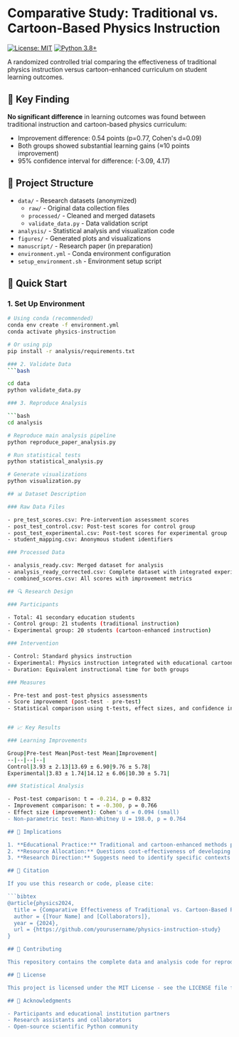 # Comparative Study: Traditional vs. Cartoon-Based Physics Instruction

[![License: MIT](https://img.shields.io/badge/License-MIT-yellow.svg)](https://opensource.org/licenses/MIT)
[![Python 3.8+](https://img.shields.io/badge/python-3.8+-blue.svg)](https://www.python.org/downloads/)

A randomized controlled trial comparing the effectiveness of traditional physics instruction versus cartoon-enhanced curriculum on student learning outcomes.

## 🔬 Key Finding

**No significant difference** in learning outcomes was found between traditional instruction and cartoon-based physics curriculum:
- Improvement difference: 0.54 points (p=0.77, Cohen's d=0.09)
- Both groups showed substantial learning gains (≈10 points improvement)
- 95% confidence interval for difference: (-3.09, 4.17)

## 📁 Project Structure

- `data/` - Research datasets (anonymized)
  - `raw/` - Original data collection files
  - `processed/` - Cleaned and merged datasets  
  - `validate_data.py` - Data validation script
- `analysis/` - Statistical analysis and visualization code
- `figures/` - Generated plots and visualizations  
- `manuscript/` - Research paper (in preparation)
- `environment.yml` - Conda environment configuration
- `setup_environment.sh` - Environment setup script

## 🚀 Quick Start

### 1. Set Up Environment
```bash
# Using conda (recommended)
conda env create -f environment.yml
conda activate physics-instruction

# Or using pip
pip install -r analysis/requirements.txt

### 2. Validate Data
```bash

cd data
python validate_data.py

### 3. Reproduce Analysis

```bash
cd analysis

# Reproduce main analysis pipeline
python reproduce_paper_analysis.py

# Run statistical tests
python statistical_analysis.py

# Generate visualizations
python visualization.py

## 📊 Dataset Description

### Raw Data Files

- pre_test_scores.csv: Pre-intervention assessment scores
- post_test_control.csv: Post-test scores for control group
- post_test_experimental.csv: Post-test scores for experimental group
- student_mapping.csv: Anonymous student identifiers

### Processed Data

- analysis_ready.csv: Merged dataset for analysis
- analysis_ready_corrected.csv: Complete dataset with integrated experimental scores
- combined_scores.csv: All scores with improvement metrics

## 🔍 Research Design

### Participants

- Total: 41 secondary education students
- Control group: 21 students (traditional instruction)
- Experimental group: 20 students (cartoon-enhanced instruction)

### Intervention

- Control: Standard physics instruction
- Experimental: Physics instruction integrated with educational cartoons
- Duration: Equivalent instructional time for both groups

### Measures

- Pre-test and post-test physics assessments
- Score improvement (post-test - pre-test)
- Statistical comparison using t-tests, effect sizes, and confidence intervals


## 📈 Key Results

### Learning Improvements

Group|Pre-test Mean|Post-test Mean|Improvement|
--|--|--|--|
Control|3.93 ± 2.13|13.69 ± 6.90|9.76 ± 5.78|
Experimental|3.83 ± 1.74|14.12 ± 6.06|10.30 ± 5.71|

### Statistical Analysis

- Post-test comparison: t = -0.214, p = 0.832
- Improvement comparison: t = -0.300, p = 0.766
- Effect size (improvement): Cohen's d = 0.094 (small)
- Non-parametric test: Mann-Whitney U = 198.0, p = 0.764

## 🎯 Implications

1. **Educational Practice:** Traditional and cartoon-enhanced methods produce equivalent learning outcomes
2. **Resource Allocation:** Questions cost-effectiveness of developing multimedia enhancements for basic physics concepts
3. **Research Direction:** Suggests need to identify specific contexts where multimedia enhancements provide added value

## 📝 Citation

If you use this research or code, please cite:

```bibtex
@article{physics2024,
  title = {Comparative Effectiveness of Traditional vs. Cartoon-Based Physics Instruction: A Randomized Controlled Trial},
  author = {[Your Name] and [Collaborators]},
  year = {2024},
  url = {https://github.com/yourusername/physics-instruction-study}
}

## 🤝 Contributing

This repository contains the complete data and analysis code for reproducibility. For questions or collaborations, please open an issue or contact the corresponding author.

## 📄 License

This project is licensed under the MIT License - see the LICENSE file for details.

## 🙏 Acknowledgments

- Participants and educational institution partners
- Research assistants and collaborators
- Open-source scientific Python community

